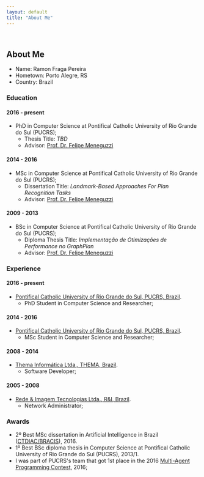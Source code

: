 ```yaml
---
layout: default
title: "About Me"
---
```


<br>

## About Me

- Name: Ramon Fraga Pereira
- Hometown: Porto Alegre, RS
- Country: Brazil

### Education

#### 2016 - present

- PhD in Computer Science at Pontifical Catholic University of Rio Grande do Sul (PUCRS);
	* Thesis Title: *TBD*
	* Advisor: [Prof. Dr. Felipe Meneguzzi](http://www.meneguzzi.eu/felipe/)

#### 2014 - 2016

- MSc in Computer Science at Pontifical Catholic University of Rio Grande do Sul (PUCRS);
	* Dissertation Title: *Landmark-Based Approaches For Plan Recognition Tasks*
	* Advisor: [Prof. Dr. Felipe Meneguzzi](http://www.meneguzzi.eu/felipe/)

#### 2009 - 2013

- BSc in Computer Science at Pontifical Catholic University of Rio Grande do Sul (PUCRS);
	* Diploma Thesis Title: *Implementação de Otimizações de Performance no GraphPlan*
	* Advisor: [Prof. Dr. Felipe Meneguzzi](http://www.meneguzzi.eu/felipe/)

### Experience

#### 2016 - present
- [Pontifical Catholic University of Rio Grande do Sul, PUCRS, Brazil](http://www.pucrs.br). 
	* PhD Student in Computer Science and Researcher;

#### 2014 - 2016
- [Pontifical Catholic University of Rio Grande do Sul, PUCRS, Brazil](http://www.pucrs.br). 
	* MSc Student in Computer Science and Researcher;

#### 2008 - 2014
- [Thema Informática Ltda., THEMA, Brazil](http://www.thema.inf.br). 
	* Software Developer;

#### 2005 - 2008
- [Rede & Imagem Tecnologias Ltda., R&I, Brazil](http://www.redeimagem.com.br). 
	* Network Administrator;

### Awards

- 2º Best MSc dissertation in Artificial Intelligence in Brazil ([CTDIAC/BRACIS](http://cin.ufpe.br/~bracis2016/accepted-papers-ctdiac.html)), 2016.
- 1º Best BSc diploma thesis in Computer Science at Pontifical Catholic University of Rio Grande do Sul (PUCRS), 2013/1.
- I was part of PUCRS's team that got 1st place in the 2016 [Multi-Agent Programming Contest](https://multiagentcontest.org/2016/#results), 2016;